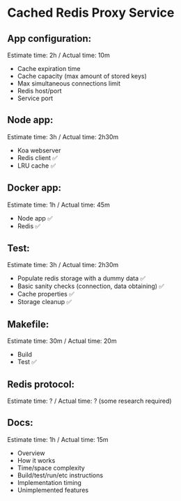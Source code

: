 # Cached Redis Proxy Service

## App configuration:
Estimate time: 2h / Actual time: 10m
- Cache expiration time
- Cache capacity (max amount of stored keys)
- Max simultaneous connections limit
- Redis host/port
- Service port

## Node app:
Estimate time: 3h / Actual time: 2h30m
- Koa webserver
- Redis client ✅
- LRU cache ✅

## Docker app:
Estimate time: 1h / Actual time: 45m
- Node app ✅
- Redis ✅

## Test:
Estimate time: 3h / Actual time: 2h30m
- Populate redis storage with a dummy data ✅
- Basic sanity checks (connection, data obtaining) ✅
- Cache properties ✅
- Storage cleanup ✅

## Makefile:
Estimate time: 30m / Actual time: 20m
- Build
- Test ✅

## Redis protocol:
Estimate time: ? / Actual time: ? (some research required)

## Docs:
Estimate time: 1h / Actual time: 15m
- Overview
- How it works
- Time/space complexity
- Build/test/run/etc instructions
- Implementation timing
- Unimplemented features
